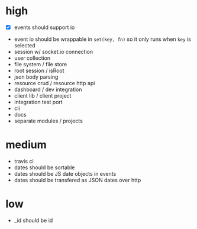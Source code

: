 # high

 - [x] events should support io
 - event io should be wrappable in `set(key, fn)` so it only runs when `key` is selected
 - session w/ socket.io connection
 - user collection
 - file system / file store
 - root session / isRoot
 - json body parsing
 - resource crud / resource http api
 - dashboard / dev integration
 - client lib / client project
 - integration test port
 - cli
 - docs
 - separate modules / projects

# medium

 - travis ci
 - dates should be sortable
 - dates should be JS date objects in events
 - dates should be transfered as JSON dates over http
 
# low

 - _id should be id
 